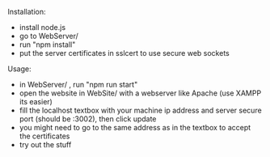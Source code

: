 Installation:
 - install node.js
 - go to WebServer/
 - run "npm install"
 - put the server certificates in sslcert to use secure web sockets 

Usage:
 - in WebServer/ , run "npm run start"
 - open the website in WebSite/ with a webserver like Apache (use XAMPP its easier)
 - fill the localhost textbox with your machine ip address and server secure port (should be :3002), then click update
 - you might need to go to the same address as in the textbox to accept the certificates
 - try out the stuff